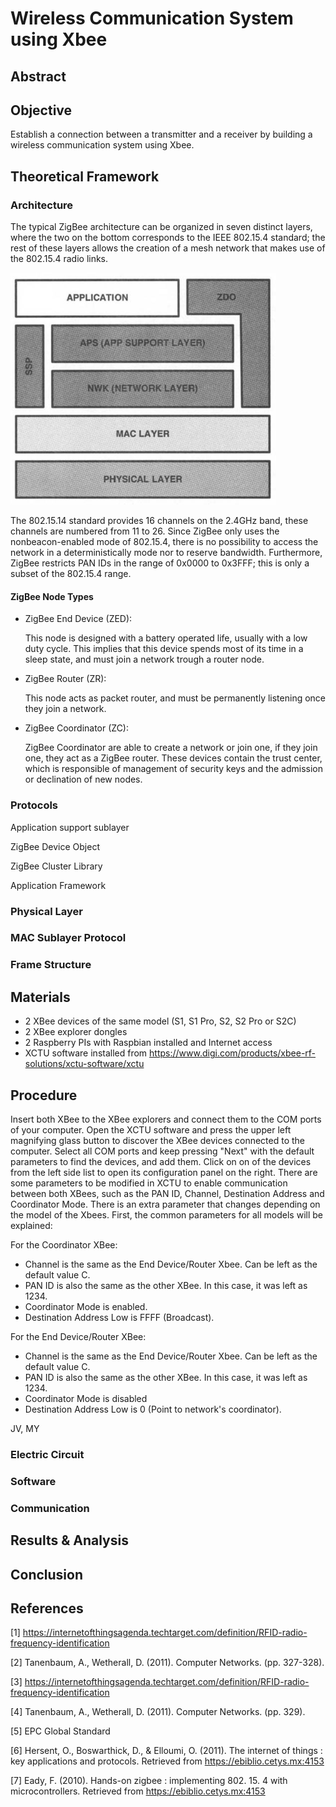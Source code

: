 # Wireless Communication System using Xbee
## Abstract

## Objective
Establish a connection between a transmitter and a receiver by building a wireless communication system using Xbee.

## Theoretical Framework

### Architecture
The typical ZigBee architecture can be organized in seven distinct layers, where the two on the bottom corresponds to the IEEE 802.15.4 standard; the rest of these layers allows the creation of a mesh network that makes use of the 802.15.4 radio links.

![ZigBee Architecture](ZigBee_Architecture.png)

The 802.15.14 standard provides 16 channels on the 2.4GHz band, these channels are numbered from 11 to 26. Since ZigBee only uses the nonbeacon-enabled mode of 802.15.4, there is no possibility to access the network in a deterministically mode nor to reserve bandwidth. Furthermore, ZigBee restricts PAN IDs in the range of 0x0000 to 0x3FFF; this is only a subset of the 802.15.4 range.

#### ZigBee Node Types

- ZigBee End Device (ZED):

  This node is designed with a battery operated life, usually with a low duty cycle. This implies that this device spends most of its time in a sleep state, and must join a network trough a router node.  

- ZigBee Router (ZR):

  This node acts as packet router, and must be permanently listening once they join a network.

- ZigBee Coordinator (ZC):

  ZigBee Coordinator are able to create a network or join one, if they join one, they act as a ZigBee router. These devices contain the trust center, which is responsible of management of security keys and the admission or declination of new nodes.

### Protocols

Application support sublayer

ZigBee Device Object

ZigBee Cluster Library

Application Framework

### Physical Layer


### MAC Sublayer Protocol

### Frame Structure

## Materials
* 2 XBee devices of the same model (S1, S1 Pro, S2, S2 Pro or S2C)
* 2 XBee explorer dongles
* 2 Raspberry PIs with Raspbian installed and Internet access
* XCTU software installed from https://www.digi.com/products/xbee-rf-solutions/xctu-software/xctu

## Procedure
Insert both XBee to the XBee explorers and connect them to the COM ports of your computer. Open the XCTU software and press the upper left magnifying glass button to discover the XBee devices connected to the computer. Select all COM ports and keep pressing "Next" with the default parameters to find the devices, and add them. Click on on of the devices from the left side list to open its configuration panel on the right. There are some parameters to be modified in XCTU to enable communication between both XBees, such as the PAN ID, Channel, Destination Address and Coordinator Mode. There is an extra parameter that changes depending on the model of the Xbees. First, the common parameters for all models will be explained:

For the Coordinator XBee:
* Channel is the same as the End Device/Router Xbee. Can be left as the default value C.
* PAN ID is also the same as the other XBee. In this case, it was left as 1234.
* Coordinator Mode is enabled.
* Destination Address Low is FFFF (Broadcast).

For the End Device/Router XBee:
* Channel is the same as the End Device/Router Xbee. Can be left as the default value C.
* PAN ID is also the same as the other XBee. In this case, it was left as 1234.
* Coordinator Mode is disabled
* Destination Address Low is 0 (Point to network's coordinator).

JV, MY


### Electric Circuit
### Software
### Communication

## Results & Analysis
## Conclusion
## References
[1] https://internetofthingsagenda.techtarget.com/definition/RFID-radio-frequency-identification

[2] Tanenbaum, A., Wetherall, D. (2011). Computer Networks. (pp. 327-328). 

[3] https://internetofthingsagenda.techtarget.com/definition/RFID-radio-frequency-identification

[4] Tanenbaum, A., Wetherall, D. (2011). Computer Networks. (pp. 329).

[5] EPC Global Standard

[6] Hersent, O., Boswarthick, D., & Elloumi, O. (2011). The internet of things : key applications and protocols. Retrieved from https://ebiblio.cetys.mx:4153

[7] Eady, F. (2010). Hands-on zigbee : implementing 802. 15. 4 with microcontrollers. Retrieved from https://ebiblio.cetys.mx:4153
